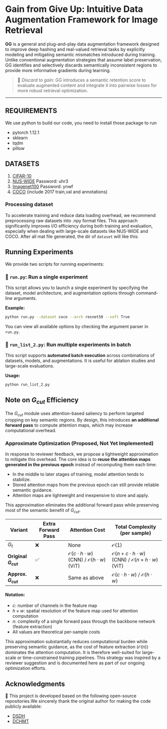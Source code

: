 # Gain from Give Up: Intuitive Data Augmentation Framework for Image Retrieval

**GG** is a general and plug-and-play data augmentation framework designed to improve deep hashing and real-valued retrieval tasks by explicitly modeling and mitigating semantic mismatches introduced during training. Unlike conventional augmentation strategies that assume label preservation, GG identifies and selectively discards semantically inconsistent regions to provide more informative gradients during learning.

> 🚩 *Discard to gain*: GG introduces a semantic retention score to evaluate augmented content and integrate it into pairwise losses for more robust retrieval optimization.

---


## REQUIREMENTS
We use python to build our code, you need to install those package to run

- pytorch 1.12.1
- sklearn
- tqdm
- pillow

## DATASETS
1. [CIFAR-10](https://www.cs.toronto.edu/~kriz/cifar.html)
2. [NUS-WIDE](https://pan.baidu.com/s/1f9mKXE2T8XpIq8p7y8Fa6Q) Password: uhr3
3. [Imagenet100](https://pan.baidu.com/s/1Vihhd2hJ4q0FOiltPA-8_Q) Password: ynwf
4. [COCO](https://www.kaggle.com/datasets/awsaf49/coco-2017-dataset) (include 2017 train,val and annotations)

### Processing dataset
To accelerate training and reduce data loading overhead, we recommend preprocessing raw datasets into .npy format files. This approach significantly improves I/O efficiency during both training and evaluation, especially when dealing with large-scale datasets like NUS-WIDE and COCO.
After all mat file generated, the dir of `dataset` will like this:

## Running Experiments
We provide two scripts for running experiments:
### 🔹 `run.py`: Run a single experiment
This script allows you to launch a single experiment by specifying the dataset, model architecture, and augmentation options through command-line arguments.

**Example:**

```bash
python run.py --dataset coco --arch resnet50 --soft True
```
You can view all available options by checking the argument parser in `run.py`.

### 🔹 `run_list_2.py`: Run multiple experiments in batch

This script supports **automated batch execution** across combinations of datasets, models, and augmentations. It is useful for ablation studies and large-scale evaluations.

**Usage:**

```bash
python run_list_2.py
```

## Note on $G_{cut}$ Efficiency

The $G_{cut}$ module uses attention-based saliency to perform targeted cropping on key semantic regions. By design, this
introduces **an additional forward pass** to compute attention maps, which may increase computational overhead.

### Approximate Optimization (Proposed, Not Yet Implemented)

In response to reviewer feedback, we propose a lightweight approximation to mitigate this overhead. The core idea is to
**reuse the attention maps generated in the previous epoch** instead of recomputing them each time:

- In the middle to later stages of training, model attention tends to stabilize.
- Stored attention maps from the previous epoch can still provide reliable semantic guidance.
- Attention maps are lightweight and inexpensive to store and apply.

This approximation eliminates the additional forward pass while preserving most of the semantic benefit of $G_{cut}$.

| Variant                          | Extra Forward Pass | Attention Cost                                                          | Total Complexity (per sample)                                                   |
|----------------------------------|--------------------|-------------------------------------------------------------------------|---------------------------------------------------------------------------------|
| $G_t$                            | ❌                  | None                                                                    | $\mathcal{O}(1)$                                                                |
| **Original $G_{cut}$**           | ✅                  | $\mathcal{O}(c \cdot h \cdot w)$ (CNN) / $\mathcal{O}(h \cdot w)$ (ViT) | $\mathcal{O}(n + c \cdot h \cdot w)$ (CNN) / $\mathcal{O}(n + h \cdot w)$ (ViT) |
| **Approx. $G_{cut}$** | ❌                  | Same as above                                                           | $\mathcal{O}(c \cdot h \cdot w)$ / $\mathcal{O}(h \cdot w)$                     |

#### Notation:

- $c$: number of channels in the feature map
- $h \times w$: spatial resolution of the feature map used for attention computation
- $n$: complexity of a single forward pass through the backbone network (feature extraction)
- All values are theoretical per-sample costs

This approximation substantially reduces computational burden while preserving semantic guidance, as the cost of feature
extraction ($\mathcal{O}(n)$) dominates the attention computation. It is therefore well-suited for large-scale or
time-constrained training pipelines. This strategy was inspired by a reviewer suggestion and is documented here as part of our ongoing optimization efforts.


## Acknowledgments

🧬 This project is developed based on the following open-source repositories.We sincerely thank the original author for making the code publicly available:

- [DSDH](https://github.com/Tree-Shu-Zhao/DSDH_PyTorch)
- [DCHMT](https://github.com/kalenforn/DCHMT)
